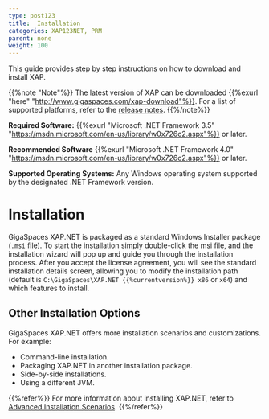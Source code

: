 ```yaml
---
type: post123
title:  Installation
categories: XAP123NET, PRM
parent: none
weight: 100
---
```





This guide provides step by step instructions on how to download and install XAP.


{{%note "Note"%}}
The latest version of XAP can be downloaded {{%exurl "here" "http://www.gigaspaces.com/xap-download"%}}. For a list of supported platforms, refer to the [release notes](../rn/supported-platforms.html).
{{%/note%}}


**Required Software:** {{%exurl "Microsoft .NET Framework 3.5" "https://msdn.microsoft.com/en-us/library/w0x726c2.aspx"%}} or later.

**Recommended Software** {{%exurl "Microsoft .NET Framework 4.0" "https://msdn.microsoft.com/en-us/library/w0x726c2.aspx"%}} or later.


**Supported Operating Systems:** Any Windows operating system supported by the designated .NET Framework version.

#  Installation

GigaSpaces XAP.NET is packaged as a standard Windows Installer package (`.msi` file). To start the installation simply double-click the msi file, and the installation wizard will pop up and guide you through the installation process. After you accept the license agreement, you will see the standard installation details screen, allowing you to modify the installation path (default is `C:\GigaSpaces\XAP.NET {{%currentversion%}} x86` or `x64`) and which features to install.

## Other Installation Options

GigaSpaces XAP.NET offers more installation scenarios and customizations. For example:

- Command-line installation.
- Packaging XAP.NET in another installation package.
- Side-by-side installations.
- Using a different JVM.

{{%refer%}}
For more information about installing XAP.NET, refer to [Advanced Installation Scenarios](./advanced-installation-scenarios.html).
{{%/refer%}}